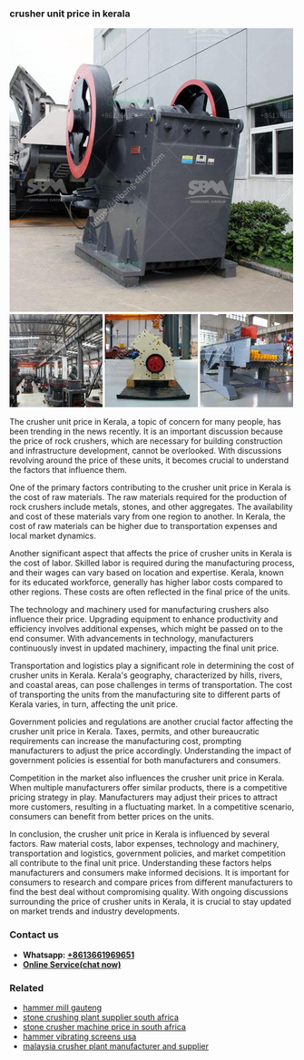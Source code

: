 <h3>crusher unit price in kerala</h3><img src='1708309420.jpg' alt=''><p>The crusher unit price in Kerala, a topic of concern for many people, has been trending in the news recently. It is an important discussion because the price of rock crushers, which are necessary for building construction and infrastructure development, cannot be overlooked. With discussions revolving around the price of these units, it becomes crucial to understand the factors that influence them.</p><p>One of the primary factors contributing to the crusher unit price in Kerala is the cost of raw materials. The raw materials required for the production of rock crushers include metals, stones, and other aggregates. The availability and cost of these materials vary from one region to another. In Kerala, the cost of raw materials can be higher due to transportation expenses and local market dynamics.</p><p>Another significant aspect that affects the price of crusher units in Kerala is the cost of labor. Skilled labor is required during the manufacturing process, and their wages can vary based on location and expertise. Kerala, known for its educated workforce, generally has higher labor costs compared to other regions. These costs are often reflected in the final price of the units.</p><p>The technology and machinery used for manufacturing crushers also influence their price. Upgrading equipment to enhance productivity and efficiency involves additional expenses, which might be passed on to the end consumer. With advancements in technology, manufacturers continuously invest in updated machinery, impacting the final unit price.</p><p>Transportation and logistics play a significant role in determining the cost of crusher units in Kerala. Kerala's geography, characterized by hills, rivers, and coastal areas, can pose challenges in terms of transportation. The cost of transporting the units from the manufacturing site to different parts of Kerala varies, in turn, affecting the unit price.</p><p>Government policies and regulations are another crucial factor affecting the crusher unit price in Kerala. Taxes, permits, and other bureaucratic requirements can increase the manufacturing cost, prompting manufacturers to adjust the price accordingly. Understanding the impact of government policies is essential for both manufacturers and consumers.</p><p>Competition in the market also influences the crusher unit price in Kerala. When multiple manufacturers offer similar products, there is a competitive pricing strategy in play. Manufacturers may adjust their prices to attract more customers, resulting in a fluctuating market. In a competitive scenario, consumers can benefit from better prices on the units.</p><p>In conclusion, the crusher unit price in Kerala is influenced by several factors. Raw material costs, labor expenses, technology and machinery, transportation and logistics, government policies, and market competition all contribute to the final unit price. Understanding these factors helps manufacturers and consumers make informed decisions. It is important for consumers to research and compare prices from different manufacturers to find the best deal without compromising quality. With ongoing discussions surrounding the price of crusher units in Kerala, it is crucial to stay updated on market trends and industry developments.</p><h3>Contact us</h3><ul><li><strong>Whatsapp:&nbsp;<a href="https://wa.me/8613661969651">+8613661969651</a></strong></li><li><a href="https://swt.shibang-china.com/?git&amp;zhl&amp;crusher unit price in kerala"><strong>Online Service(chat now)</strong></a></li></ul><h3>Related</h3><ul><li><a href='hammer mill gauteng.md'>hammer mill gauteng</a></li><li><a href='stone crushing plant supplier south africa.md'>stone crushing plant supplier south africa</a></li><li><a href='stone crusher machine price in south africa.md'>stone crusher machine price in south africa</a></li><li><a href='hammer vibrating screens usa.md'>hammer vibrating screens usa</a></li><li><a href='malaysia crusher plant manufacturer and supplier.md'>malaysia crusher plant manufacturer and supplier</a></li></ul>